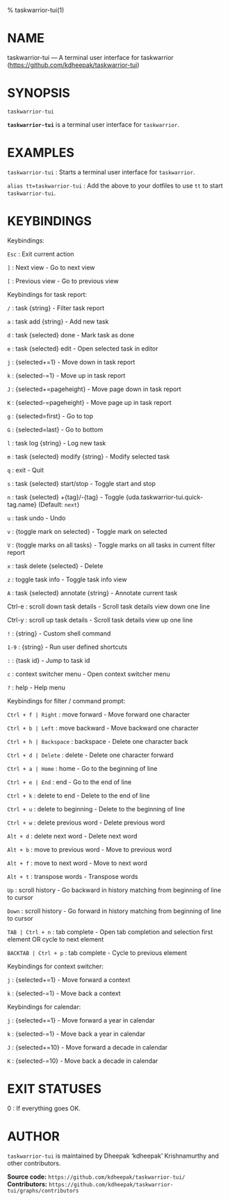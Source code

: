 % taskwarrior-tui(1)

<!-- This is the taskwarrior-tui(1) man page, written in Markdown. -->
<!-- To generate the roff version, run `just man`, -->
<!-- and the man page will appear in the ‘target’ directory. -->

# NAME

taskwarrior-tui — A terminal user interface for taskwarrior (https://github.com/kdheepak/taskwarrior-tui)

# SYNOPSIS

`taskwarrior-tui`

**`taskwarrior-tui`** is a terminal user interface for `taskwarrior`.

# EXAMPLES

`taskwarrior-tui`
: Starts a terminal user interface for `taskwarrior`.

`alias tt=taskwarrior-tui`
: Add the above to your dotfiles to use `tt` to start `taskwarrior-tui`.

# KEYBINDINGS

Keybindings:

`Esc`
: Exit current action

`]`
: Next view - Go to next view

`[`
: Previous view - Go to previous view

Keybindings for task report:

`/`
: task {string} - Filter task report

`a`
: task add {string} - Add new task

`d`
: task {selected} done - Mark task as done

`e`
: task {selected} edit - Open selected task in editor

`j`
: {selected+=1} - Move down in task report

`k`
: {selected-=1} - Move up in task report

`J`
: {selected+=pageheight} - Move page down in task report

`K`
: {selected-=pageheight} - Move page up in task report

`g`
: {selected=first} - Go to top

`G`
: {selected=last} - Go to bottom

`l`
: task log {string} - Log new task

`m`
: task {selected} modify {string} - Modify selected task

`q`
: exit - Quit

`s`
: task {selected} start/stop - Toggle start and stop

`n`
: task {selected} +{tag}/-{tag} - Toggle {uda.taskwarrior-tui.quick-tag.name} (Default: `next`)

`u`
: task undo - Undo

`v`
: {toggle mark on selected} - Toggle mark on selected

`V`
: {toggle marks on all tasks} - Toggle marks on all tasks in current filter report

`x`
: task delete {selected} - Delete

`z`
: toggle task info - Toggle task info view

`A`
: task {selected} annotate {string} - Annotate current task

Ctrl-e
: scroll down task details - Scroll task details view down one line

Ctrl-y
: scroll up task details - Scroll task details view up one line

`!`
: {string} - Custom shell command

`1-9`
: {string} - Run user defined shortcuts

`:`
: {task id} - Jump to task id

`c`
: context switcher menu - Open context switcher menu

`?`
: help - Help menu

Keybindings for filter / command prompt:

`Ctrl + f | Right`
: move forward - Move forward one character

`Ctrl + b | Left`
: move backward - Move backward one character

`Ctrl + h | Backspace`
: backspace - Delete one character back

`Ctrl + d | Delete`
: delete - Delete one character forward

`Ctrl + a | Home`
: home - Go to the beginning of line

`Ctrl + e | End`
: end - Go to the end of line

`Ctrl + k`
: delete to end - Delete to the end of line

`Ctrl + u`
: delete to beginning - Delete to the beginning of line

`Ctrl + w`
: delete previous word - Delete previous word

`Alt + d`
: delete next word - Delete next word

`Alt + b`
: move to previous word - Move to previous word

`Alt + f`
: move to next word - Move to next word

`Alt + t`
: transpose words - Transpose words

`Up`
: scroll history - Go backward in history matching from beginning of line to cursor

`Down`
: scroll history - Go forward in history matching from beginning of line to cursor

`TAB | Ctrl + n`
: tab complete - Open tab completion and selection first element OR cycle to next element

`BACKTAB | Ctrl + p`
: tab complete - Cycle to previous element

Keybindings for context switcher:

`j`
: {selected+=1} - Move forward a context

`k`
: {selected-=1} - Move back a context

Keybindings for calendar:

`j`
: {selected+=1} - Move forward a year in calendar

`k`
: {selected-=1} - Move back a year in calendar

`J`
: {selected+=10} - Move forward a decade in calendar

`K`
: {selected-=10} - Move back a decade in calendar

# EXIT STATUSES

0
: If everything goes OK.

# AUTHOR

`taskwarrior-tui` is maintained by Dheepak ‘kdheepak’ Krishnamurthy and other contributors.

**Source code:** `https://github.com/kdheepak/taskwarrior-tui/` \
**Contributors:** `https://github.com/kdheepak/taskwarrior-tui/graphs/contributors`

